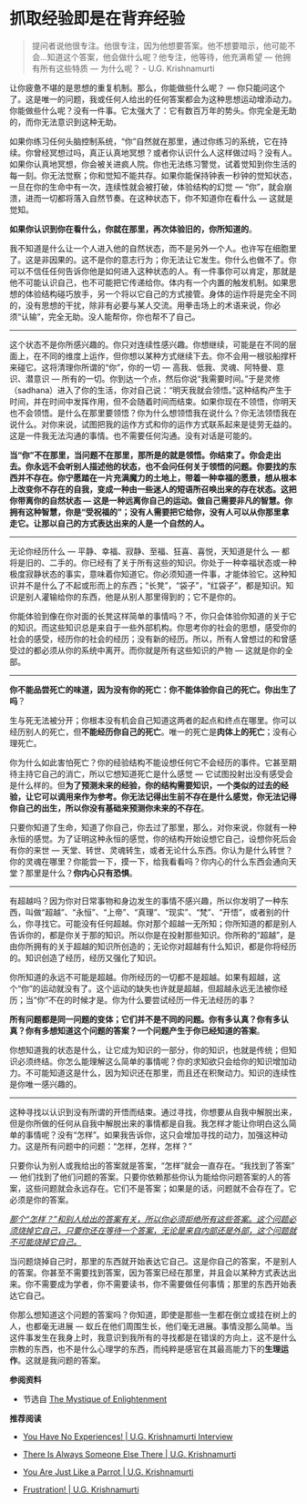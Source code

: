 # 抓取经验即是在背弃经验


<!-- 如果思维不是解决问题的工具，那么还有其他工具吗？我说没有。它只能制造问题。它不能解决问题。当你明白了这一点，你就会意识到，身体里的能量是生命的体现或表达，它处理一切问题的方式都要简单得多，比你通过自己的想法产生的摩擦性思维要简单得多。      -  U.G. Krishnamurti,《The Courage To Stand Alone》 -->

> 提问者说他很专注。他很专注，因为他想要答案。他不想要暗示，他可能不会…知道这个答案，他会做什么呢？他专注，他等待，他充满希望 — 他拥有所有这些特质 — 为什么呢？ - U.G. Krishnamurti

让你疲惫不堪的是思想的重复机制。那么，你能做些什么呢？ — 你只能问这个了。这是唯一的问题，我或任何人给出的任何答案都会为这种思想运动增添动力。你能做些什么呢？没有一件事。它太强大了：它有数百万年的势头。你完全是无助的，而你无法意识到这种无助。

如果你练习任何头脑控制系统，“你”自然就在那里，通过你练习的系统，它在持续。你曾经冥想过吗，真正认真地冥想？或者你认识什么人这样做过吗？没有人。如果你认真地冥想，你会被关进疯人院。你也无法练习警觉，试着觉知到你生活的每一刻。你无法觉察；你和觉知不能共存。如果你能保持钟表一秒钟的觉知状态，一旦在你的生命中有一次，连续性就会被打破，体验结构的幻觉 — “你”，就会崩溃，进而一切都将落入自然节奏。在这种状态下，你不知道你在看什么 — 这就是觉知。

**如果你认识到你在看什么，你就在那里，再次体验旧的，你所知道的**。

我不知道是什么让一个人进入他的自然状态，而不是另外一个人。也许写在细胞里了。这是非因果的。这不是你的意志行为；你无法让它发生。你什么也做不了。你可以不信任任何告诉你他是如何进入这种状态的人。有一件事你可以肯定，那就是他不可能认识自己，也不可能把它传递给你。体内有一个内置的触发机制。如果思想的体验结构碰巧放手，另一个将以它自己的方式接管。身体的运作将是完全不同的，没有思想的干扰，除非有必要与某人交流。用拳击场上的术语来说，你必须“认输”，完全无助。没人能帮你，你也帮不了自己。

---

这个状态不是你所感兴趣的。你只对连续性感兴趣。你想继续，可能是在不同的层面上，在不同的维度上运作，但你想以某种方式继续下去。你不会用一根驳船撑杆来碰它。这将清理你所谓的“你”，你的一切 — 高我、低我、灵魂、阿特曼、意识、潜意识 — 所有的一切。你到达一个点，然后你说“我需要时间。”于是灵修 （sadhana）进入了你的生活，你对自己说：“明天我就会领悟。”这种结构产生于时间，并在时间中发挥作用，但不会随着时间而结束。如果你现在不领悟，你明天也不会领悟。是什么在那里要领悟？你为什么想领悟我在说什么？你无法领悟我在说什么。对你来说，试图把我的运作方式和你的运作方式联系起来是徒劳无益的。这是一件我无法沟通的事情。也不需要任何沟通。没有对话是可能的。

**当“你”不在那里，当问题不在那里，那所是的就是领悟。你结束了。你会走出去。你永远不会听别人描述他的状态，也不会问任何关于领悟的问题。你要找的东西并不存在。你宁愿踏在一片充满魔力的土地上，带着一种幸福的愿景，想从根本上改变你不存在的自我，变成一种由一些迷人的短语所召唤出来的存在状态。这把你带离你的自然状态 — 这是一种远离你自己的运动。做自己需要非凡的智慧。你拥有这种智慧，你是“受祝福的”；没有人需要把它给你，没有人可以从你那里拿走它。让那以自己的方式表达出来的人是一个自然的人。**

---

无论你经历什么 — 平静、幸福、寂静、至福、狂喜、喜悦，天知道是什么 — 都将是旧的、二手的。你已经有了关于所有这些的知识。你处于一种幸福状态或一种极度寂静状态的事实，意味着你知道它。你必须知道一件事，才能体验它。这种知识并不是什么了不起或形而上的东西；“长凳”，“袋子”，“红袋子”，都是知识。知识是别人灌输给你的东西，他是从别人那里得到的；它不是你的。

你能体验到像在你对面的长凳这样简单的事情吗？不，你只会体验你知道的关于它的知识。而这些知识总是来自于一些外部机构。你思考你的社会的思想，感受你的社会的感受，经历你的社会的经历；没有新的经历。所以，所有人曾想过的和曾感受过的都必须从你的系统中离开。而你就是所有这些知识的产物 — 这就是你的全部。

---

**你不能品尝死亡的味道，因为没有你的死亡：你不能体验你自己的死亡。你出生了吗**？

生与死无法被分开；你根本没有机会自己知道这两者的起点和终点在哪里。你可以经历别人的死亡，但**不能经历你自己的死亡**。唯一的死亡是**肉体上的死亡**；没有心理死亡。

你为什么如此害怕死亡？你的经验结构不能设想任何它不会经历的事件。它甚至期待主持它自己的消亡，所以它想知道死亡是什么感觉 — 它试图投射出没有感受会是什么样的。但**为了预测未来的经验，你的结构需要知识，一个类似的过去的经验，让它可以调用来作为参考。你无法记得出生前不存在是什么感觉，你无法记得你自己的出生，所以你没有基础来预测你未来的不存在**。

只要你知道了生命，知道了你自己，你去过了那里，那么，对你来说，你就有一种永恒的感觉。为了证明这种永恒的感觉，你的结构开始设想它自己，设想你死后会有你的来世 — 天堂、转世、灵魂转生，或者无论什么东西。你认为是什么转世？你的灵魂在哪里？你能尝一下，摸一下，给我看看吗？你内心的什么东西会通向天堂？那里是什么？**你内心只有恐惧**。

---

有超越吗？因为你对日常事物和身边发生的事情不感兴趣，所以你发明了一种东西，叫做“超越”、“永恒”、“上帝”、“真理”、“现实”、“梵”、“开悟”，或者别的什么，你寻找它。可能没有任何超越。你对那个超越一无所知；你所知道的都是别人告诉你的，都是你关于那的知识。所以你是在投射那些知识。你所称的“超越”，是由你所拥有的关于超越的知识所创造的；无论你对超越有什么知识，都是你将经历的。知识创造了经历，经历又强化了知识。

你所知道的永远不可能是超越。你所经历的一切都不是超越。如果有超越，这个“你”的运动就没有了。这个运动的缺失也许就是超越，但超越永远无法被你经历；当“你”不在的时候才是。你为什么要尝试经历一件无法经历的事？

**所有问题都是同一问题的变体；它们并不是不同的问题。你有多认真？你有多认真？你有多想知道这个问题的答案？一个问题产生于你已经知道的答案**。

你想知道我的状态是什么，让它成为知识的一部分，你的知识，也就是传统；但知识必须终结。你怎么能理解这么简单的事情呢？你的求知欲只会给你的知识增加动力。不可能知道这是什么，因为知识还在那里，而且还在积聚动力。知识的连续性是你唯一感兴趣的。

---

这种寻找以认识到没有所谓的开悟而结束。通过寻找，你想要从自我中解脱出来，但是你所做的任何从自我中解脱出来的事情都是自我。我怎样才能让你明白这么简单的事情呢？没有“怎样”。如果我告诉你，这只会增加寻找的动力，加强这种动力。这是所有问题中的问题：“怎样，怎样，怎样？”

只要你认为别人或我给出的答案就是答案，“怎样”就会一直存在。“我找到了答案” — 他们找到了他们问题的答案。只要你依赖那些你认为能给你问题答案的人的答案，这些问题就会永远存在。它们不是答案；如果是的话，问题就不会存在了。它必须是你的答案。

[*那个“怎样？”和别人给出的答案有关，所以你必须拒绝所有这些答案。这个问题必须烧掉它自己，只要你还在等待一个答案，无论是来自内部还是外部，这个问题就不可能烧掉它自己。*]()

当问题烧掉自己时，那里的东西就开始表达它自己。这是你自己的答案，不是别人的答案。你甚至不需要找到答案，因为答案已经在那里，并且会以某种方式表达出来。你不需要成为学者，你不需要读书，你不需要做任何事情；那里的东西开始表达它自己。

你那么想知道这个问题的答案吗？你知道，即使是那些一生都在倒立或挂在树上的人，也都毫无进展 — 蚁丘在他们周围生长，他们毫无进展。事情没那么简单。当这件事发生在我身上时，我意识到我所有的寻找都是在错误的方向上，这不是什么宗教的东西，也不是什么心理学的东西，而纯粹是感官在其最高能力下的**生理运作**。这就是我问题的答案。

**参阅资料**

- 节选自 [The Mystique of Enlightenment](https://www.holybooks.com/wp-content/uploads/U.G.-Krishnamurti-The-Mystique-of-Enlightenment.pdf)

**推荐阅读**

- [You Have No Experiences! | U.G. Krishnamurti Interview](https://www.youtube.com/watch?v=jrBBkWRL9ec)

- [There Is Always Someone Else There | U.G. Krishnamurti](https://www.youtube.com/watch?v=PfLEkOdB45M)

- [You Are Just Like a Parrot | U.G. Krishnamurti](https://www.youtube.com/watch?v=0giYl6bi7Os)

- [Frustration! | U.G. Krishnamurti](https://www.youtube.com/watch?v=HGY37Am7dQ4)

